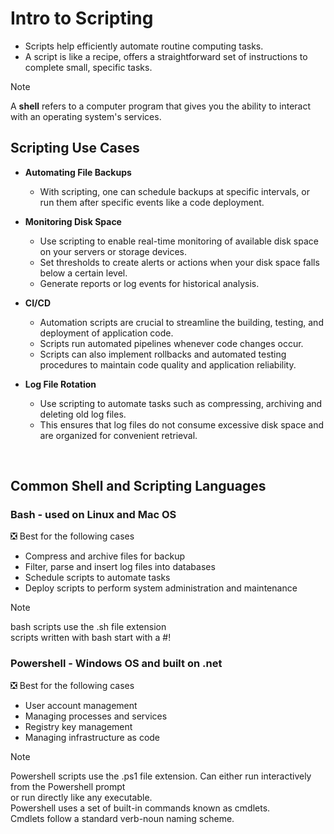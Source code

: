 # Intro to Scripting

- Scripts help efficiently automate routine computing tasks.
- A script is like a recipe, offers a straightforward set of instructions to complete small, specific tasks.

> [!NOTE]
> A __shell__ refers to a computer program that gives you the ability to interact with an operating system's services.

## Scripting Use Cases

- **Automating File Backups**  
    - With scripting, one can schedule backups at specific intervals, or run them after specific events like a code deployment.

- **Monitoring Disk Space**  
    - Use scripting to enable real-time monitoring of available disk space on your servers or storage devices.  
    - Set thresholds to create alerts or actions when your disk space falls below a certain level.  
    - Generate reports or log events for historical analysis.
  
- **CI/CD**  
    - Automation scripts are crucial to streamline the building, testing, and deployment of application code.
    - Scripts run automated pipelines whenever code changes occur.
    - Scripts can also implement rollbacks and automated testing procedures to maintain code quality and application reliability.

- **Log File Rotation**
    - Use scripting to automate tasks such as compressing, archiving and deleting old log files.
    - This ensures that log files do not consume excessive disk space and are organized for convenient retrieval.

<br>

## Common Shell and Scripting Languages

### Bash - used on Linux and Mac OS

❎ Best for the following cases
- Compress and archive files for backup
- Filter, parse and insert log files into databases
- Schedule scripts to automate tasks
- Deploy scripts to perform system administration and maintenance

> [!NOTE]
> bash scripts use the .sh file extension  
> scripts written with bash start with a #!

### Powershell - Windows OS and built on .net

❎ Best for the following cases
- User account management
- Managing processes and services
- Registry key management
- Managing infrastructure as code

> [!NOTE]
> Powershell scripts use the .ps1 file extension. 
> Can either run interactively from the Powershell prompt  
> or run directly like any executable.  
> Powershell uses a set of built-in commands known as cmdlets.  
> Cmdlets follow a standard verb-noun naming scheme.